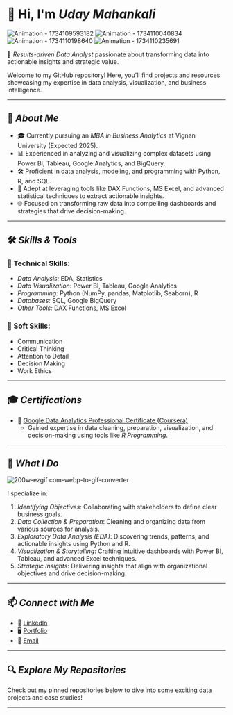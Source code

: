 # 👋 Hi, I'm *Uday Mahankali*            
![Animation - 1734109593182](https://github.com/user-attachments/assets/2fe18565-2226-4077-96af-7c3cdeb0ad60)
          ![Animation - 1734110040834](https://github.com/user-attachments/assets/503e3c6f-07ea-431f-a69e-18440992f1a7)
                ![Animation - 1734110198640](https://github.com/user-attachments/assets/321c37fd-05e3-4809-a56a-d75a7e4c4455)
                         ![Animation - 1734110235691](https://github.com/user-attachments/assets/22ed775f-2e81-4986-9dfd-f0f94846250f)

🎯 *Results-driven Data Analyst* passionate about transforming data into actionable insights and strategic value.  

Welcome to my GitHub repository! Here, you'll find projects and resources showcasing my expertise in data analysis, visualization, and business intelligence.  

---

## 🚀 *About Me*  

- 🎓 Currently pursuing an *MBA in Business Analytics* at Vignan University (Expected 2025).  
- 📊 Experienced in analyzing and visualizing complex datasets using Power BI, Tableau, Google Analytics, and BigQuery.  
- 🛠 Proficient in data analysis, modeling, and programming with Python, R, and SQL.  
- 🌟 Adept at leveraging tools like DAX Functions, MS Excel, and advanced statistical techniques to extract actionable insights.  
- 🌐 Focused on transforming raw data into compelling dashboards and strategies that drive decision-making.  

---

## 🛠 *Skills & Tools*  

### 🔧 Technical Skills:  
- *Data Analysis:* EDA, Statistics  
- *Data Visualization:* Power BI, Tableau, Google Analytics  
- *Programming:* Python (NumPy, pandas, Matplotlib, Seaborn), R  
- *Databases:* SQL, Google BigQuery  
- *Other Tools:* DAX Functions, MS Excel  

### 🌟 Soft Skills:  
- Communication  
- Critical Thinking  
- Attention to Detail  
- Decision Making  
- Work Ethics  

---

## 🎓 *Certifications*  

- 🏅 [Google Data Analytics Professional Certificate (Coursera)](https://www.coursera.org/account/accomplishments/specialization/certificate/YESXMM44E2NK)  
  - Gained expertise in data cleaning, preparation, visualization, and decision-making using tools like *R Programming*.  

---

## 💼 *What I Do*  
![200w-ezgif com-webp-to-gif-converter](https://github.com/user-attachments/assets/5c541999-c636-4442-acf4-704f527d127d)

I specialize in:  
1. *Identifying Objectives*: Collaborating with stakeholders to define clear business goals.  
2. *Data Collection & Preparation*: Cleaning and organizing data from various sources for analysis.  
3. *Exploratory Data Analysis (EDA)*: Discovering trends, patterns, and actionable insights using Python and R.  
4. *Visualization & Storytelling*: Crafting intuitive dashboards with Power BI, Tableau, and advanced Excel techniques.  
5. *Strategic Insights*: Delivering insights that align with organizational objectives and drive decision-making.  

---

## 📫 *Connect with Me*  

- 💼 [LinkedIn](https://www.linkedin.com/in/udaydataanalyst)  
- 🖥 [Portfolio](https://github.com/Udaeyy)  
- 📧 [Email](mailto:umahankali89@gmail.com)  

---

## 🔍 *Explore My Repositories*  

Check out my pinned repositories below to dive into some exciting data projects and case studies!  

--- 

